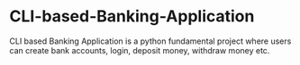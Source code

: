 # CLI-based-Banking-Application
CLI based Banking Application is a python fundamental project where users can create bank accounts, login, deposit money, withdraw money etc.
